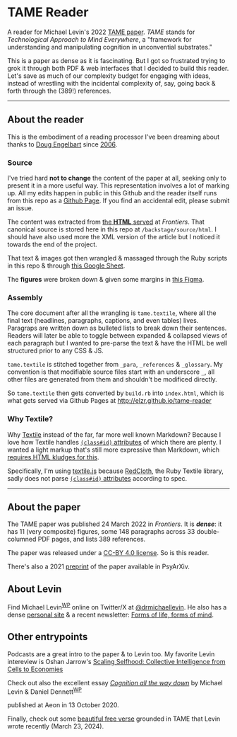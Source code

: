 # TAME Reader

A reader for Michael Levin's 2022 [TAME paper](https://www.frontiersin.org/articles/10.3389/fnsys.2022.768201/full). *TAME* stands for *Technological Approach to Mind Everywhere*, a "framework for understanding and manipulating cognition in unconvential substrates."

This is a paper as dense as it is fascinating. But I got so frustrated trying to grok it through both PDF & web interfaces that I decided to build this reader. Let's save as much of our complexity budget for engaging with ideas, instead of wrestling with the incidental complexity of, say, going back & forth through the (389!) references.

---

## About the reader
This is the embodiment of a reading processor I've been dreaming about thanks to [Doug Engelbart](https://en.wikipedia.org/wiki/Douglas_Engelbart) since [2006](https://twitter.com/elzr/status/1372391789332725763).

### Source
I've tried hard **not to change** the content of the paper at all, seeking only to present it in a more useful way. This representation involves a lot of marking up. All my edits happen in public in this Github and the reader itself runs from this repo as a [Github Page](https://docs.github.com/en/pages). If you find an accidental edit, please submit an issue.

The content was extracted from [the **HTML** served](https://www.frontiersin.org/articles/10.3389/fnsys.2022.768201/full) at *Frontiers*. That canonical source is stored here in this repo at `/backstage/source/html`. I should have also used more the XML version of the article but I noticed it towards the end of the project.

That text & images got then wrangled & massaged through the Ruby scripts in this repo & through [this Google Sheet](https://docs.google.com/spreadsheets/d/1nlLW3mec058GgCvJcZcfuiEeYzToYzHLLHJku-JY5Eo/edit?usp=sharing).

The **figures** were broken down & given some margins in [this Figma](https://www.figma.com/file/hfDDFL6Gs4wAGEY0TbPe2i/TAME-Michael-Levin?type=design&node-id=0%3A1&mode=design&t=9JhOQ0HKyAFzlbJo-1).

### Assembly
The core document after all the wrangling is `tame.textile`, where all the final text (headlines, paragraphs, captions, and even tables) lives. Paragraps are written down as bulleted lists to break down their sentences. Readers will later be able to toggle between expanded & collapsed views of each paragraph but I wanted to pre-parse the text & have the HTML be well structured prior to any CSS & JS.

`tame.textile` is stitched together from `_para`, `_references` & `_glossary`. My convention is that modifiable source files start with an underscore `_`, all other files are generated from them and shouldn't be modificed directly.

So `tame.textile` then gets converted by `build.rb` into `index.html`, which is what gets served via Github Pages at http://elzr.github.io/tame-reader

### Why Textile?
Why [Textile](https://textile-lang.com/) instead of the far, far more well known Markdown? Because I love how Textile handles [`(class#id)` attributes](https://textile-lang.com/doc/classes-and-ids) of which there are plenty. I wanted a light markup that's still more expressive than Markdown, which [requires HTML kludges for this](https://stackoverflow.com/questions/3292903/in-markdown-what-is-the-best-way-to-link-to-a-fragment-of-a-page-i-e-some-id).

Specifically, I'm using [textile.js](https://github.com/borgar/textile-js) because [RedCloth](https://github.com/jgarber/redcloth/tree/master), the Ruby Textile library, sadly does not parse [`(class#id)` attributes](https://textile-lang.com/doc/classes-and-ids) according to spec.

---

## About the paper
The TAME paper was published 24 March 2022 in *Frontiers*. It is ***dense***: it has 11 (very composite) figures, some 148 paragraphs across 33 double-columned PDF pages, and lists 389 references.

The paper was released under a [CC-BY 4.0 license](https://creativecommons.org/licenses/by/4.0/). So is this reader.

There's also a 2021 [preprint](https://osf.io/preprints/psyarxiv/t6e8p) of the paper available in PsyArXiv.

## About Levin
Find Michael Levin<sup>[WP](https://en.wikipedia.org/wiki/Michael_Levin_(biologist))</sup> online on Twitter/X at [@drmichaellevin](https://twitter.com/drmichaellevin). He also has a dense [personal site](https://www.drmichaellevin.org/) & a recent newsletter: [Forms of life, forms of mind](https://thoughtforms.life/).

## Other entrypoints
Podcasts are a great intro to the paper & to Levin too. My favorite Levin intereview is Oshan Jarrow's [Scaling Selfhood: Collective Intelligence from Cells to Economies](https://www.musingmind.org/podcasts/collective-intelligence-cells-economies-cosmos-michael-levin)

Check out also the excellent essay [*Cognition all the way down*](https://aeon.co/essays/how-to-understand-cells-tissues-and-organisms-as-agents-with-agendas) by Michael Levin & Daniel Dennett<sup>[WP](https://en.wikipedia.org/wiki/Daniel_Dennett)</p> published at Aeon in 13 October 2020.

Finally, check out some [beautiful free verse](https://thoughtforms.life/some-free-verse-on-the-topic-of-diverse-intelligence/) grounded in TAME that Levin wrote recently (March 23, 2024).